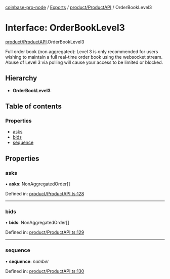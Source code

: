 [coinbase-pro-node](../../README.md) / [Exports](../../modules.md) / [product/ProductAPI](../../modules/product_productapi.md) / OrderBookLevel3

# Interface: OrderBookLevel3

[product/ProductAPI](../../modules/product_productapi.md).OrderBookLevel3

Full order book (non aggregated): Level 3 is only recommended for users wishing to maintain a full real-time order book using the websocket stream. Abuse of Level 3 via polling will cause your access to be limited or blocked.

## Hierarchy

- **OrderBookLevel3**

## Table of contents

### Properties

- [asks](productapi.orderbooklevel3.md#asks)
- [bids](productapi.orderbooklevel3.md#bids)
- [sequence](productapi.orderbooklevel3.md#sequence)

## Properties

### asks

• **asks**: NonAggregatedOrder[]

Defined in: [product/ProductAPI.ts:128](https://github.com/bennycode/coinbase-pro-node/blob/ac883aa/src/product/ProductAPI.ts#L128)

---

### bids

• **bids**: NonAggregatedOrder[]

Defined in: [product/ProductAPI.ts:129](https://github.com/bennycode/coinbase-pro-node/blob/ac883aa/src/product/ProductAPI.ts#L129)

---

### sequence

• **sequence**: _number_

Defined in: [product/ProductAPI.ts:130](https://github.com/bennycode/coinbase-pro-node/blob/ac883aa/src/product/ProductAPI.ts#L130)
